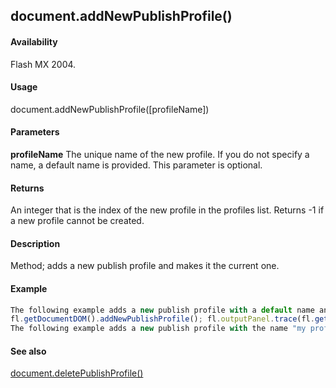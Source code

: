 ## document.addNewPublishProfile()

#### Availability

Flash MX 2004.

#### Usage

document.addNewPublishProfile([profileName])

#### Parameters

**profileName** The unique name of the new profile. If you do not specify a name, a default name is provided. This parameter is optional.

#### Returns

An integer that is the index of the new profile in the profiles list. Returns -1 if a new profile cannot be created.

#### Description

Method; adds a new publish profile and makes it the current one.

#### Example

```javascript
The following example adds a new publish profile with a default name and then displays the name of the profile in the Output panel:
fl.getDocumentDOM().addNewPublishProfile(); fl.outputPanel.trace(fl.getDocumentDOM().currentPublishProfile);
The following example adds a new publish profile with the name "my profile": fl.getDocumentDOM().addNewPublishProfile("my profile");

```
#### See also

[document.deletePublishProfile()](../Document_object/docume42.md)
